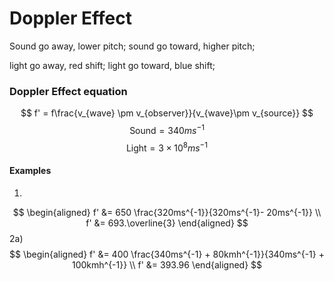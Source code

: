 # Doppler Effect

Sound go away, lower pitch;
sound go toward, higher pitch;

light go away, red shift;
light go toward, blue shift;

### Doppler Effect equation
$$
f' = f\frac{v_{wave} \pm v_{observer}}{v_{wave}\pm v_{source}}
$$
$$
\text{Sound} = 340ms^{-1}
$$
$$
\text{Light} = 3\times10^8ms^{-1}
$$
#### Examples
1)
$$
\begin{aligned}
f' &= 650 \frac{320ms^{-1}}{320ms^{-1}- 20ms^{-1}} \\
f' &= 693.\overline{3}
\end{aligned}
$$
2a)
$$
\begin{aligned}
f' &= 400 \frac{340ms^{-1} + 80kmh^{-1}}{340ms^{-1} + 100kmh^{-1}} \\
f' &= 393.96
\end{aligned}
$$